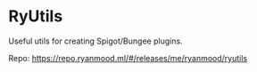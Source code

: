 # RyUtils

Useful utils for creating Spigot/Bungee plugins.

Repo: https://repo.ryanmood.ml/#/releases/me/ryanmood/ryutils